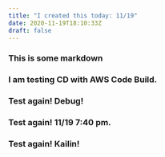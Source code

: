 ```yaml
---
title: "I created this today: 11/19"
date: 2020-11-19T18:10:33Z
draft: false
---
```


### This is some markdown

### I am testing CD with AWS Code Build.

### Test again! Debug! 

### Test again! 11/19 7:40 pm.

### Test again! Kailin! 

